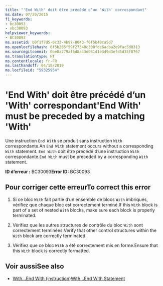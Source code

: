 ```yaml
---
title: "'End With' doit être précédé d’un 'With' correspondant"
ms.date: 07/20/2015
f1_keywords:
- bc30093
- vbc30093
helpviewer_keywords:
- BC30093
ms.assetid: b0f1f7d5-0c33-4b97-8043-f0f5b40ca5d7
ms.openlocfilehash: 6f5b265f59f27348c308fdc6acba2e9fac5d8313
ms.sourcegitcommit: 0be8a279af6d8a43e03141e349d3efd5d35f8767
ms.translationtype: HT
ms.contentlocale: fr-FR
ms.lasthandoff: 04/18/2019
ms.locfileid: "59325954"
---
```

# <a name="end-with-must-be-preceded-by-a-matching-with"></a><span data-ttu-id="744b7-102">'End With' doit être précédé d’un 'With' correspondant</span><span class="sxs-lookup"><span data-stu-id="744b7-102">'End With' must be preceded by a matching 'With'</span></span>
<span data-ttu-id="744b7-103">Une instruction `End With` se produit sans instruction `With` correspondante.</span><span class="sxs-lookup"><span data-stu-id="744b7-103">An `End With` statement occurs without a corresponding `With` statement.</span></span> <span data-ttu-id="744b7-104">`End With` doit être précédé d’une instruction `With` correspondante.</span><span class="sxs-lookup"><span data-stu-id="744b7-104">`End With` must be preceded by a corresponding `With` statement.</span></span>  
  
 <span data-ttu-id="744b7-105">**ID d’erreur :** BC30093</span><span class="sxs-lookup"><span data-stu-id="744b7-105">**Error ID:** BC30093</span></span>  
  
## <a name="to-correct-this-error"></a><span data-ttu-id="744b7-106">Pour corriger cette erreur</span><span class="sxs-lookup"><span data-stu-id="744b7-106">To correct this error</span></span>  
  
1. <span data-ttu-id="744b7-107">Si ce bloc `With` fait partie d’un ensemble de blocs `With` imbriqués, vérifiez que chaque bloc est correctement terminé.</span><span class="sxs-lookup"><span data-stu-id="744b7-107">If this `With` block is part of a set of nested `With` blocks, make sure each block is properly terminated.</span></span>  
  
2. <span data-ttu-id="744b7-108">Vérifiez que les autres structures de contrôle du bloc `With` sont correctement terminées.</span><span class="sxs-lookup"><span data-stu-id="744b7-108">Verify that other control structures within the `With` block are correctly terminated.</span></span>  
  
3. <span data-ttu-id="744b7-109">Vérifiez que ce bloc `With` a été correctement mis en forme.</span><span class="sxs-lookup"><span data-stu-id="744b7-109">Ensure that this `With` block is correctly formatted.</span></span>  
  
## <a name="see-also"></a><span data-ttu-id="744b7-110">Voir aussi</span><span class="sxs-lookup"><span data-stu-id="744b7-110">See also</span></span>

- [<span data-ttu-id="744b7-111">With...End With (instruction)</span><span class="sxs-lookup"><span data-stu-id="744b7-111">With...End With Statement</span></span>](../../visual-basic/language-reference/statements/with-end-with-statement.md)

